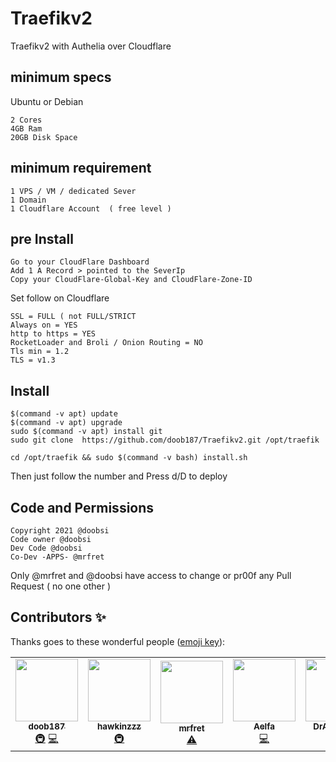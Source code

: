 # Traefikv2
Traefikv2 with Authelia over Cloudflare

## minimum specs 

Ubuntu or Debian
```
2 Cores
4GB Ram
20GB Disk Space
```

## minimum requirement
```
1 VPS / VM / dedicated Sever
1 Domain
1 Cloudflare Account  ( free level )
```

## pre Install

```
Go to your CloudFlare Dashboard
Add 1 A Record > pointed to the SeverIp
Copy your CloudFlare-Global-Key and CloudFlare-Zone-ID
```

Set follow on Cloudflare
```
SSL = FULL ( not FULL/STRICT
Always on = YES
http to https = YES
RocketLoader and Broli / Onion Routing = NO
Tls min = 1.2
TLS = v1.3
```

## Install 

```
$(command -v apt) update
$(command -v apt) upgrade 
sudo $(command -v apt) install git
sudo git clone  https://github.com/doob187/Traefikv2.git /opt/traefik

cd /opt/traefik && sudo $(command -v bash) install.sh
```
Then just follow the number and Press d/D to deploy



## Code and Permissions 
```
Copyright 2021 @doobsi 
Code owner @doobsi 
Dev Code @doobsi 
Co-Dev -APPS- @mrfret
```

Only @mrfret and @doobsi have access to change or pr00f any Pull Request  ( no one other )

## Contributors ✨

Thanks goes to these wonderful people ([emoji key](https://allcontributors.org/docs/en/emoji-key)):

<!-- ALL-CONTRIBUTORS-LIST:START - Do not remove or modify this section -->
<!-- prettier-ignore-start -->
<!-- markdownlint-disable -->
<table>
  <tr>
    <td align="center"><a href="https://github.com/doob187"><img src="https://avatars.githubusercontent.com/u/60312740?v=4?s=100" width="100px;" alt=""/><br /><sub><b>doob187</b></sub></a><br /><a href="#infra-doob187" title="Infrastructure (Hosting, Build-Tools, etc)">🚇</a> <a href="https://github.com/doob187/Traefikv2/commits?author=doob187" title="Code">💻</a></td>
    <td align="center"><a href="https://github.com/Hawkinzzz"><img src="https://avatars.githubusercontent.com/u/24587652?v=4?s=100" width="100px;" alt=""/><br /><sub><b>hawkinzzz</b></sub></a><br /><a href="#infra-Hawkinzzz" title="Infrastructure (Hosting, Build-Tools, etc)">🚇</a></td>
    <td align="center"><a href="https://github.com/mrfret"><img src="https://avatars.githubusercontent.com/u/72273384?v=4?s=100" width="100px;" alt=""/><br /><sub><b>mrfret</b></sub></a><br /><a href="https://github.com/doob187/Traefikv2/commits?author=mrfret" title="Tests">⚠️</a></td>
    <td align="center"><a href="https://github.com/aelfa"><img src="https://avatars.githubusercontent.com/u/60222501?v=4?s=100" width="100px;" alt=""/><br /><sub><b>Aelfa</b></sub></a><br /><a href="https://github.com/doob187/Traefikv2/commits?author=aelfa" title="Code">💻</a></td>
    <td align="center"><a href="https://github.com/DrAg0n141"><img src="https://avatars.githubusercontent.com/u/44865095?v=4?s=100" width="100px;" alt=""/><br /><sub><b>DrAg0n141</b></sub></a><br /><a href="https://github.com/doob187/Traefikv2/commits?author=DrAg0n141" title="Code">💻</a></td>
  </tr>
</table>

<!-- markdownlint-restore -->
<!-- prettier-ignore-end -->

<!-- ALL-CONTRIBUTORS-LIST:END -->
